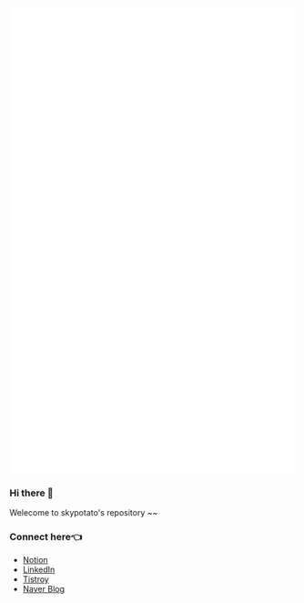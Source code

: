 <!--
**skypotato/skypotato** is a ✨ _special_ ✨ repository because its `README.md` (this file) appears on your GitHub profile.

Here are some ideas to get you started:

- 🔭 I’m currently working on ...
- 🌱 I’m currently learning ...
- 👯 I’m looking to collaborate on ...
- 🤔 I’m looking for help with ...
- 💬 Ask me about ...
- 📫 How to reach me: ...
- 😄 Pronouns: ...
- ⚡ Fun fact: ...
-->
![Metrics](https://github.com/skypotato/skypotato/blob/main/github-metrics.svg)

### Hi there 👋
Welecome to skypotato's repository ~~

### Connect here👈
- [Notion](https://skypotato.notion.site/afd9831a547049abba023720431826f2)
- [LinkedIn](https://www.linkedin.com/in/%ED%98%84%EC%88%98-%EC%9D%B4-57ba58210)
- [Tistroy](https://skypotato-note.tistory.com)
- [Naver Blog](https://blog.naver.com/hunsooski)

